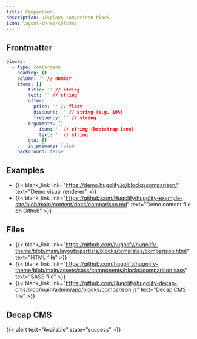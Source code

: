 ```yaml
---
title: Comparison
description: Displays comparison block.
icon: layout-three-columns
---
```


## Frontmatter

```yml
blocks:
  - type: comparison
    heading: {}
    column: '' // number
    items: []
        title: '' // string
        text: '' // string
        offer:
          price: '' // float
          discount: '' // string (e.g. 10%)
          frequency: '' // string
        arguments: []
            icon: '' // string (bootstrap icon)
            text: '' // string
        cta: {}
        is_primary: false
    background: false
```

## Examples

- {{< blank_link link="https://demo.hugolify.io/blocks/comparison/" text="Demo visual renderer" >}}
- {{< blank_link link="https://github.com/Hugolify/hugolify-example-site/blob/main/content/docs/comparison.md" text="Demo content file on Github" >}}

## Files

- {{< blank_link link="https://github.com/hugolify/hugolify-theme/blob/main/layouts/partials/blocks/templates/comparison.html" text="HTML file" >}}
- {{< blank_link link="https://github.com/hugolify/hugolify-theme/blob/main/assets/sass/components/blocks/comparison.sass" text="SASS file" >}}
- {{< blank_link link="https://github.com/Hugolify/hugolify-decap-cms/blob/main/admin/app/blocks/comparison.js" text="Decap CMS file" >}}

## Decap CMS

{{< alert text="Available" state="success" >}}
